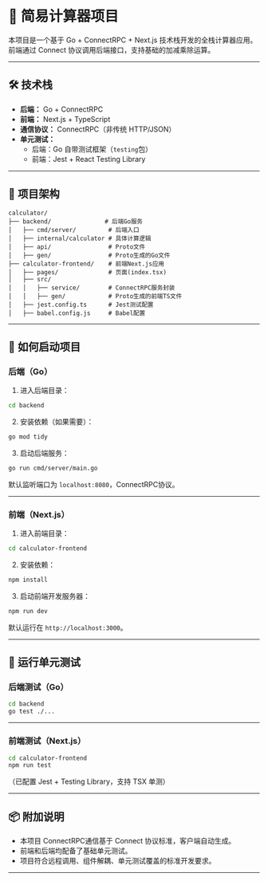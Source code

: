 

# 🧮 简易计算器项目

本项目是一个基于 Go + ConnectRPC + Next.js 技术栈开发的全栈计算器应用。  
前端通过 Connect 协议调用后端接口，支持基础的加减乘除运算。

---

## 🛠️ 技术栈

- **后端：** Go + ConnectRPC
- **前端：** Next.js + TypeScript
- **通信协议：** ConnectRPC（非传统 HTTP/JSON）
- **单元测试：**
  - 后端：Go 自带测试框架（`testing`包）
  - 前端：Jest + React Testing Library

---

## 📐 项目架构

```
calculator/
├── backend/               # 后端Go服务
│   ├── cmd/server/         # 后端入口
│   ├── internal/calculator # 具体计算逻辑
│   ├── api/                # Proto文件
│   ├── gen/                # Proto生成的Go文件
├── calculator-frontend/    # 前端Next.js应用
│   ├── pages/              # 页面(index.tsx)
│   ├── src/
│   │   ├── service/        # ConnectRPC服务封装
│   │   ├── gen/            # Proto生成的前端TS文件
│   ├── jest.config.ts      # Jest测试配置
│   ├── babel.config.js     # Babel配置
```

---

## 🚀 如何启动项目

### 后端（Go）

1. 进入后端目录：

```bash
cd backend
```

2. 安装依赖（如果需要）：

```bash
go mod tidy
```

3. 启动后端服务：

```bash
go run cmd/server/main.go
```

默认监听端口为 `localhost:8080`，ConnectRPC协议。

---

### 前端（Next.js）

1. 进入前端目录：

```bash
cd calculator-frontend
```

2. 安装依赖：

```bash
npm install
```

3. 启动前端开发服务器：

```bash
npm run dev
```

默认运行在 `http://localhost:3000`。

---

## 🧪 运行单元测试

### 后端测试（Go）

```bash
cd backend
go test ./...
```

---

### 前端测试（Next.js）

```bash
cd calculator-frontend
npm run test
```

（已配置 Jest + Testing Library，支持 TSX 单测）

---

## 📦 附加说明

- 本项目 ConnectRPC通信基于 Connect 协议标准，客户端自动生成。
- 前端和后端均配备了基础单元测试。
- 项目符合远程调用、组件解耦、单元测试覆盖的标准开发要求。

---

